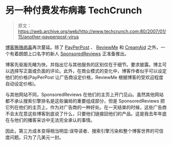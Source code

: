 # 另一种付费发布病毒 TechCrunch

> 原文：<https://web.archive.org/web/http://www.techcrunch.com:80/2007/01/15/another-payperpost-virus>

[](https://web.archive.org/web/20221126045847/http://www.sponsoredreviews.com/)[博客贿赂病毒](https://web.archive.org/web/20221126045847/http://www.beta.techcrunch.com/2006/10/12/the-payperpost-virus-spreads/)再次蔓延。除了 [PayPerPost](https://web.archive.org/web/20221126045847/http://www.beta.techcrunch.com/tag/payperpost) 、 [ReviewMe](https://web.archive.org/web/20221126045847/http://www.reviewme.com/) 和 [CreamAid](https://web.archive.org/web/20221126045847/http://www.creamaid.com/) 之外，一个有着朗朗上口名字的新人 [SponsoredReviews](https://web.archive.org/web/20221126045847/http://www.sponsoredreviews.com/) 正准备推出。

博客先驱报先睹为快，并指出它与其他服务的区别仅在于细节。要求披露。博主可以选择写正面或负面的评论。此外，在商业模式的变化中，博客作者似乎可以设定他们的价格(PayPerPost 让广告商设定价格，ReviewMe 根据博客的受欢迎程度自动设定价格)。

与其他网站不同，SponsoredReviews 在他们的主页上开门见山。虽然其他网站都不承认搜索引擎排名是这些骗局的重要组成部分，但是 SponsoredReviews 把它列在他们的主页上，作为对广告商的一种好处。在一天结束的时候，这些广告商不会太在意这些博客到底说了什么，只要他们链接回他们的产品。这是我去年年底在与他们的播客采访中无法完全承认的事情。

因此，第三方成本变得相当明显:误导读者、搜索引擎污染和整个博客世界的可信度问题。只为了几美元一封。